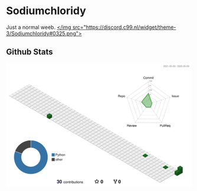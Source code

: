 # Sodiumchloridy

Just a normal weeb.
<a href="https://discord.com/users/418732009926688768"></img src="https://discord.c99.nl/widget/theme-3/Sodiumchloridy#0325.png"></a>

## Github Stats

![](./profile-3d-contrib/profile-green-animate.svg)
